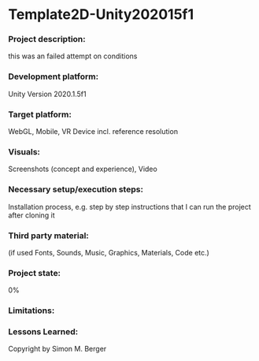 # Template2D-Unity202015f1

### Project description: 
this was an failed attempt on conditions 

### Development platform: 
Unity Version 2020.1.5f1

### Target platform: 
WebGL, Mobile, VR Device incl. reference resolution 

### Visuals: 
Screenshots (concept and experience), Video

### Necessary setup/execution steps: 
Installation process, e.g. step by step instructions that I can run the project after cloning it

### Third party material: 
(if used Fonts, Sounds, Music, Graphics, Materials, Code etc.)

### Project state: 
0%

### Limitations: 

### Lessons Learned: 

Copyright by Simon M. Berger
